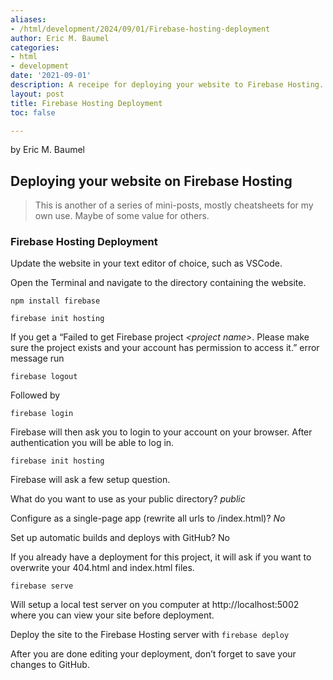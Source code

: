 ```yaml
---
aliases:
- /html/development/2024/09/01/Firebase-hosting-deployment
author: Eric M. Baumel
categories:
- html
- development
date: '2021-09-01'
description: A receipe for deploying your website to Firebase Hosting.
layout: post
title: Firebase Hosting Deployment
toc: false

---
```


by Eric M. Baumel

## Deploying your website on Firebase Hosting

> This is another of a series of mini-posts, mostly cheatsheets for my own use. Maybe of some value for others.


### Firebase Hosting Deployment


Update the website in your text editor of choice, such as VSCode.


Open the Terminal and navigate to the directory containing the website.

`npm install firebase`

`firebase init hosting`

If you get a “Failed to get Firebase project *\<project name\>*. Please make sure the project exists and your account has permission to access it.” error message run 
 
`firebase logout`

Followed by

`firebase login`


Firebase will then ask you to login to your account on your browser. After authentication you will be able to log in.


`firebase init hosting`

Firebase will ask a few setup question.

What do you want to use as your public directory? *public*

Configure as a single-page app (rewrite all urls to /index.html)? *No*

Set up automatic builds and deploys with GitHub? No

If you already have a deployment for this project, it will ask if you want to overwrite your 404.html and index.html files.

`firebase serve`

Will setup a local test server on you computer at http://localhost:5002 where you can view your site before deployment.


Deploy the site to the Firebase Hosting server with
`firebase deploy`

After you are done editing your deployment, don’t forget to save your changes to GitHub.

